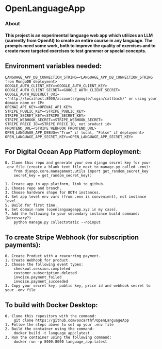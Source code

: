 # OpenLanguageApp

### About
#### This project is an experimental language web app which utilizes an LLM (currently from OpenAI) to create an entire course in any language. The prompts need some work, both to improve the quality of exercises and to create more targeted exercises to test grammer or special concepts.

## Environment variables needed:

```
LANGUAGE_APP_DB_CONNECTION_STRING=<LANGUAGE_APP_DB_CONNECTION_STRING from MongoDB deployment>
GOOGLE_AUTH_CLIENT_KEY=<GOOGLE_AUTH_CLIENT_KEY>
GOOGLE_AUTH_CLIENT_SECRET=<GOOGLE_AUTH_CLIENT_SECRET>
GOOGLE_AUTH_REDIRECT_URI=<"http://localhost:8000/accounts/google/login/callback/" or using your domain name or IP>
OPENAI_API_KEY=<OPENAI_API_KEY>
STRIPE_PUBLIC_KEY=<STRIPE_PUBLIC_KEY>
STRIPE_SECRET_KEY=<STRIPE_SECRET_KEY>
STRIPE_WEBHOOK_SECRET=<STRIPE_WEBHOOK_SECRET>
STRIPE_PRICE_ID=<STRIPE_PRICE_ID, not product id>
FRONTEND_URL=<STRIPE WEBHOOK FRONTEND_URL>
OPEN_LANGUAGE_APP_DEBUG=<"True" if local, "False" if deployment>
OPEN_LANGUAGE_APP_SECRET_KEY=<OPEN_LANGUAGE_APP_SECRET_KEY>
```

## For Digital Ocean App Platform deployment:

```
0. Clone this repo and generate your own django secret key for your .env file (create a blank text file next to manage.py called .env):
    from django.core.management.utils import get_random_secret_key  
    secret_key = get_random_secret_key()

1. Create app in app platform, link to github.
2. Choose repo and branch.
3. Choose hardware shape for BOTH instances.
4. Set app level env vars (from .env is convenient), not instance level.
5. Build for first time.
6. Set domain name (openlanguageapp.xyz in my case).
7. Add the following to your secondary instance build command: (Necessary?)
    python manage.py collectstatic --noinput
```

## To create Stripe Webhook (for subscription payments):

```
0. Create Product with a reacurring payment.
1. Create Webhook for product.
2. Choose the following event types:
    checkout.session.completed
    customer.subscription.deleted
    invoice.payment_failed
    invoice.payment_succeeded
3. Copy your secret key, public key, price id and webhook secret to your .env file
```

## To build with Docker Desktop:

```
0. Clone this repository with the command:
    git clone https://github.com/oscarthf/OpenLanguageApp
1. Follow the steps above to set up your .env file
2. Build the container using the command:
    docker build -t language_app:latest .
3. Run the container using the following command:
    docker run -p 8000:8000 language_app:latest
```